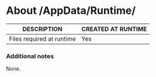 ﻿# About /AppData/Runtime/
| DESCRIPTION               | CREATED AT RUNTIME |
|---------------------------|--------------------|
| Files required at runtime | Yes                |

### Additional notes
None.